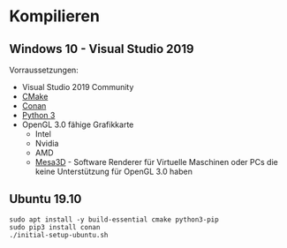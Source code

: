 # Kompilieren

## Windows 10 - Visual Studio 2019

Vorraussetzungen:

* Visual Studio 2019 Community
* [CMake](https://cmake.org/download/#latest)
* [Conan](https://conan.io/downloads.html)
* [Python 3](https://www.python.org/downloads/windows/)
* OpenGL 3.0 fähige Grafikkarte
  * Intel
  * Nvidia
  * AMD
  * [Mesa3D](https://fdossena.com/?p=mesa/index.frag) - Software Renderer für Virtuelle Maschinen oder PCs die keine Unterstützung für OpenGL 3.0 haben

## Ubuntu 19.10

```
sudo apt install -y build-essential cmake python3-pip
sudo pip3 install conan
./initial-setup-ubuntu.sh
```